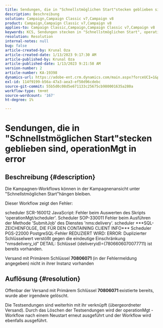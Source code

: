 ```yaml
---
title: Sendungen, die in "Schnellstmöglichen Start"stecken geblieben sind, operationMgt in error
description: Beschreibung
solution: Campaign,Campaign Classic v7,Campaign v8
product: Campaign,Campaign Classic v7,Campaign v8
applies-to: Campaign Classic,Campaign,Campaign Classic v7,Campaign v8
keywords: KCS, Sendungen stecken in "Schnellstmöglichen Start", operationMgt in Fehler
resolution: Resolution
internal-notes: null
bug: false
article-created-by: Krunal Oza
article-created-date: 1/13/2023 9:17:30 AM
article-published-by: Krunal Oza
article-published-date: 1/13/2023 9:21:58 AM
version-number: 2
article-number: KA-19398
dynamics-url: https://adobe-ent.crm.dynamics.com/main.aspx?forceUCI=1&pagetype=entityrecord&etn=knowledgearticle&id=2c80ee16-2393-ed11-aad1-6045bd006793
exl-id: 114f9199-b56a-47a3-aea3-ef50d96cdebc
source-git-commit: 55b5d0c08d5e671133c25675cb980001635a280a
workflow-type: tm+mt
source-wordcount: '167'
ht-degree: 1%

---
```


# Sendungen, die in &quot;Schnellstmöglichen Start&quot;stecken geblieben sind, operationMgt in error

## Beschreibung {#description}


Die Kampagnen-Workflows können in der Kampagnenansicht unter &quot;Schnellstmöglichen Start&quot;hängen bleiben.



Dieser Workflow zeigt den Fehler:

scheduler SCR-160012 JavaScript: Fehler beim Auswerten des Skripts &#39;operationMgt/scheduler&#39;.
Scheduler SOP-330011 Fehler beim Ausführen der Methode &#39;SubmitJob&#39; des Dienstes &#39;nms:delivery&#39;.
scheduler \*\*\*SQL-ZEICHENFOLGE, DIE FÜR DEN CONTAINING CLIENT INFO\*\*\* Scheduler PGS-22000 PostgreSQL-Fehler REDUZIERT WIRD: ERROR: Duplizierter Schlüsselwert verstößt gegen die eindeutige Einschränkung &quot;nmsdelivery_id&quot; DETAIL: Schlüssel (ideliveryid)=(7806606070077711) ist bereits vorhanden.

Versand mit Primärem Schlüssel <b>70806071 </b>(in der Fehlermeldung angegeben) nicht in ihrer Instanz vorhanden


## Auflösung {#resolution}


Offenbar der Versand mit Primärem Schlüssel <b>70806071 </b>existierte bereits, wurde aber irgendwie gelöscht.

Die Testsendungen sind weiterhin mit ihr verknüpft (übergeordneter Versand). Durch das Löschen der Testsendungen wird der operationMgt -Workflow nach einem Neustart erneut ausgeführt und der Workflow wird ebenfalls ausgeführt.
